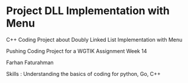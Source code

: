 # Project DLL Implementation with Menu
C++ Coding Project about Doubly Linked List Implementation with Menu

Pushing Coding Project for a WGTIK Assignment Week 14


Farhan Faturahman

Skills : Understanding the basics of coding for python, Go, C++
